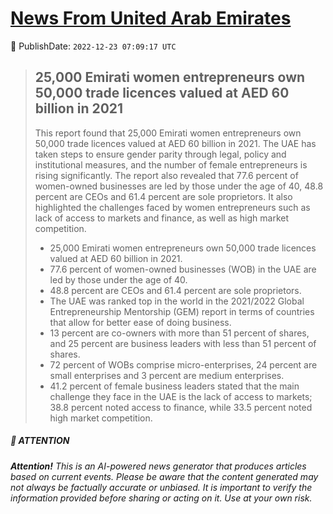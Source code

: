 [News From United Arab Emirates](https://github.com/UAE-Camel/News)
==========


📆 PublishDate: `2022-12-23 07:09:17 UTC`


> ## 25,000 Emirati women entrepreneurs own 50,000 trade licences valued at AED 60 billion in 2021
> 
> This report found that 25,000 Emirati women entrepreneurs own 50,000 trade licences valued at AED 60 billion in 2021. The UAE has taken steps to ensure gender parity through legal, policy and institutional measures, and the number of female entrepreneurs is rising significantly. The report also revealed that 77.6 percent of women-owned businesses are led by those under the age of 40, 48.8 percent are CEOs and 61.4 percent are sole proprietors. It also highlighted the challenges faced by women entrepreneurs such as lack of access to markets and finance, as well as high market competition.
> 
> - 25,000 Emirati women entrepreneurs own 50,000 trade licences valued at AED 60 billion in 2021.
> - 77.6 percent of women-owned businesses (WOB) in the UAE are led by those under the age of 40.
> - 48.8 percent are CEOs and 61.4 percent are sole proprietors.
> - The UAE was ranked top in the world in the 2021/2022 Global Entrepreneurship Mentorship (GEM) report in terms of countries that allow for better ease of doing business.
> - 13 percent are co-owners with more than 51 percent of shares, and 25 percent are business leaders with less than 51 percent of shares.
> - 72 percent of WOBs comprise micro-enterprises, 24 percent are small enterprises and 3 percent are medium enterprises.
> - 41.2 percent of female business leaders stated that the main challenge they face in the UAE is the lack of access to markets; 38.8 percent noted access to finance, while 33.5 percent noted high market competition.


##### 📝 ATTENTION

###### **Attention!** This is an AI-powered news generator that produces articles based on current events. Please be aware that the content generated may not always be factually accurate or unbiased. It is important to verify the information provided before sharing or acting on it. Use at your own risk.
